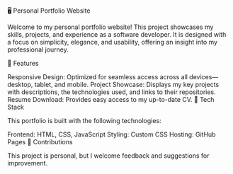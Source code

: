 🖥️ Personal Portfolio Website

Welcome to my personal portfolio website! This project showcases my skills, projects, and experience as a software developer. It is designed with a focus on simplicity, elegance, and usability, offering an insight into my professional journey.

🌟 Features

Responsive Design: Optimized for seamless access across all devices—desktop, tablet, and mobile.
Project Showcase: Displays my key projects with descriptions, the technologies used, and links to their repositories.
Resume Download: Provides easy access to my up-to-date CV.
📂 Tech Stack

This portfolio is built with the following technologies:

Frontend: HTML, CSS, JavaScript
Styling: Custom CSS
Hosting: GitHub Pages
🤝 Contributions

This project is personal, but I welcome feedback and suggestions for improvement.
